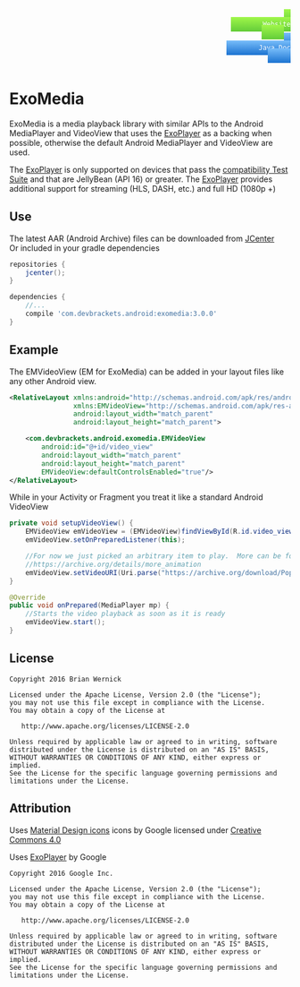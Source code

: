 <code>
<style>
    .website-link {
        color: white;
        padding: 0.5em 1em;
        margin-right: 1em;
        text-decoration: none;
        
        background: #63cc39; /* For browsers that do not support gradients */
        background: -webkit-linear-gradient(#a0f74a, #63cc39); /* For Safari 5.1 to 6.0 */
        background: -o-linear-gradient(#a0f74a, #63cc39); /* For Opera 11.1 to 12.0 */
        background: -moz-linear-gradient(#a0f74a, #63cc39); /* For Firefox 3.6 to 15 */
        background: linear-gradient(#a0f74a, #63cc39); /* Standard syntax */
    }
    
    .javadoc-link {
        color: white;
        padding: 0.5em 1em;
        text-decoration: none;
        
        background: #1b73d1; /* For browsers that do not support gradients */
        background: -webkit-linear-gradient(#78bdfa, #1b73d1); /* For Safari 5.1 to 6.0 */
        background: -o-linear-gradient(#78bdfa, #1b73d1); /* For Opera 11.1 to 12.0 */
        background: -moz-linear-gradient(#78bdfa, #1b73d1); /* For Firefox 3.6 to 15 */
        background: linear-gradient(#78bdfa, #1b73d1); /* Standard syntax */
    }
</style>


<div style="padding-top:0.5em;" align="right">
    <a class="website-link" href="http://www.devbrackets.com/dev/libs/exomedia.html">
        Website
    </a>
    <a class="javadoc-link" href="http://www.devbrackets.com/dev/libs/docs/exomedia/3.0.0/index.html">
        Java Doc
    </a>
</div>
</code>


ExoMedia
============
ExoMedia is a media playback library with similar APIs to the Android MediaPlayer
and VideoView that uses the [ExoPlayer][ExoPlayer] as a backing when possible, 
otherwise the default Android MediaPlayer and VideoView are used.

The [ExoPlayer][ExoPlayer] is only supported on devices that pass the [compatibility Test Suite][CTS]
and that are JellyBean (API 16) or greater.  The [ExoPlayer][ExoPlayer] provides 
additional support for streaming (HLS, DASH, etc.) and full HD (1080p +) 

Use
-------
The latest AAR (Android Archive) files can be downloaded from [JCenter][JCenter]  
Or included in your gradle dependencies

```gradle
repositories {
    jcenter();
}

dependencies {
    //...
    compile 'com.devbrackets.android:exomedia:3.0.0'
}
```

Example
-------
The EMVideoView (EM for ExoMedia) can be added in your layout files like any other Android view.

```xml
<RelativeLayout xmlns:android="http://schemas.android.com/apk/res/android"
                xmlns:EMVideoView="http://schemas.android.com/apk/res-auto"
                android:layout_width="match_parent"
                android:layout_height="match_parent">

    <com.devbrackets.android.exomedia.EMVideoView
        android:id="@+id/video_view"
        android:layout_width="match_parent"
        android:layout_height="match_parent"
        EMVideoView:defaultControlsEnabled="true"/>
</RelativeLayout>
```

While in your Activity or Fragment you treat it like a standard Android VideoView

```java
private void setupVideoView() {
	EMVideoView emVideoView = (EMVideoView)findViewById(R.id.video_view);
	emVideoView.setOnPreparedListener(this);

    //For now we just picked an arbitrary item to play.  More can be found at
    //https://archive.org/details/more_animation
    emVideoView.setVideoURI(Uri.parse("https://archive.org/download/Popeye_forPresident/Popeye_forPresident_512kb.mp4"));
}

@Override
public void onPrepared(MediaPlayer mp) {
	//Starts the video playback as soon as it is ready
	emVideoView.start();
}
```


License
-------

    Copyright 2016 Brian Wernick

    Licensed under the Apache License, Version 2.0 (the "License");
    you may not use this file except in compliance with the License.
    You may obtain a copy of the License at

       http://www.apache.org/licenses/LICENSE-2.0

    Unless required by applicable law or agreed to in writing, software
    distributed under the License is distributed on an "AS IS" BASIS,
    WITHOUT WARRANTIES OR CONDITIONS OF ANY KIND, either express or implied.
    See the License for the specific language governing permissions and
    limitations under the License.


Attribution
-----------
Uses [Material Design icons][Design Icons] icons by Google licensed under [Creative Commons 4.0][CC 4.0]  

Uses [ExoPlayer][ExoPlayer] by Google

    Copyright 2016 Google Inc.

    Licensed under the Apache License, Version 2.0 (the "License");
    you may not use this file except in compliance with the License.
    You may obtain a copy of the License at

       http://www.apache.org/licenses/LICENSE-2.0

    Unless required by applicable law or agreed to in writing, software
    distributed under the License is distributed on an "AS IS" BASIS,
    WITHOUT WARRANTIES OR CONDITIONS OF ANY KIND, either express or implied.
    See the License for the specific language governing permissions and
    limitations under the License.


 [Design Icons]: https://github.com/google/material-design-icons
 [CC 4.0]: http://creativecommons.org/licenses/by/4.0/
 [ExoPlayer]:https://github.com/google/ExoPlayer
 [CTS]:https://source.android.com/compatibility/cts/index.html
 [JCenter]: https://bintray.com/brianwernick/maven/ExoMedia/view#files
 [Website]: http://devbrackets.com/dev/libs/exomedia.html
 [Java Docs]: http://devbrackets.com/dev/libs/docs/exomedia/3.0.0/index.html
